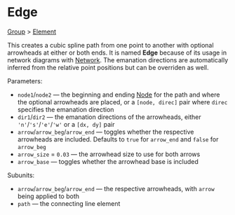 # Edge

[Group](/docs/group) > [Element](/docs/element)

This creates a cubic spline path from one point to another with optional arrowheads at either or both ends. It is named **Edge** because of its usage in network diagrams with [Network](/docs/network). The emanation directions are automatically inferred from the relative point positions but can be overriden as well.

Parameters:
- `node1`/`node2` — the beginning and ending [Node](/docs/node) for the path and where the optional arrowheads are placed, or a `[node, direc]` pair where `direc` specifies the emanation direction
- `dir1`/`dir2` — the emanation directions of the arrowheads, either `'n'`/`'s'`/`'e'`/`'w'` or a `[dx, dy]` pair
- `arrow`/`arrow_beg`/`arrow_end` — toggles whether the respective arrowheads are included. Defaults to `true` for `arrow_end` and `false` for `arrow_beg`
- `arrow_size` = `0.03` — the arrowhead size to use for both arrows
- `arrow_base` — toggles whether the arrowhead base is included

Subunits:
- `arrow`/`arrow_beg`/`arrow_end` — the respective arrowheads, with `arrow` being applied to both
- `path` — the connecting line element

